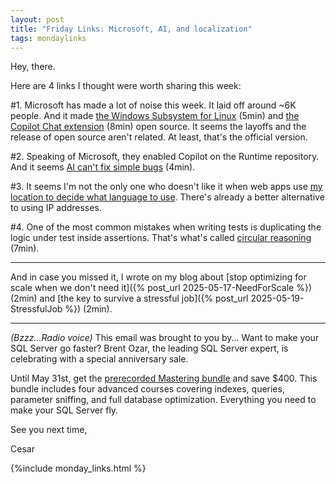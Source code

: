 ```yaml
---
layout: post
title: "Friday Links: Microsoft, AI, and localization"
tags: mondaylinks
---
```


Hey, there.

Here are 4 links I thought were worth sharing this week:

#1. Microsoft has made a lot of noise this week. It laid off around ~6K people. And it made [the Windows Subsystem for Linux](https://blogs.windows.com/windowsdeveloper/2025/05/19/the-windows-subsystem-for-linux-is-now-open-source/) (5min) and [the Copilot Chat extension](https://code.visualstudio.com/blogs/2025/05/19/openSourceAIEditor) (8min) open source. It seems the layoffs and the release of open source aren't related. At least, that's the official version.

#2. Speaking of Microsoft, they enabled Copilot on the Runtime repository. And it seems [AI can't fix simple bugs](https://nmn.gl/blog/ai-scam) (4min).

#3. It seems I'm not the only one who doesn't like it when web apps use [my location to decide what language to use](https://vitonsky.net/blog/2025/05/17/language-detection/). There's already a better alternative to using IP addresses.

#4. One of the most common mistakes when writing tests is duplicating the logic under test inside assertions. That's what's called [circular reasoning](https://laser-coder.net/articles/circular-reasoning/index.html) (7min).

***

And in case you missed it, I wrote on my blog about [stop optimizing for scale when we don't need it]({% post_url 2025-05-17-NeedForScale %}) (2min) and [the key to survive a stressful job]({% post_url 2025-05-19-StressfulJob %}) (2min).

***

_(Bzzz...Radio voice)_ This email was brought to you by... Want to make your SQL Server go faster? Brent Ozar, the leading SQL Server expert, is celebrating with a special anniversary sale.

Until May 31st, get the [prerecorded Mastering bundle](https://training.brentozar.com/p/recorded-class-season-pass-masters-classes?affcode=920087_fhe3khrq) and save $400. This bundle includes four advanced courses covering indexes, queries, parameter sniffing, and full database optimization. Everything you need to make your SQL Server fly.

See you next time,

Cesar

{%include monday_links.html %}
